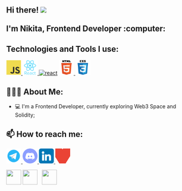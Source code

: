 <h2 align="left">
  <br>Hi there! <img src="https://user-images.githubusercontent.com/42378118/110234147-e3259600-7f4e-11eb-95be-0c4047144dea.gif" width="30"><br>
  <br> I'm Nikita, Frontend Developer :computer:<br>
</h2> 
<h2 align="left">Technologies and Tools I use:</h2>
<p align="left">

<a href="https://developer.mozilla.org/en-US/docs/Web/JavaScript" target="_blank"> <img src="https://raw.githubusercontent.com/devicons/devicon/master/icons/javascript/javascript-original.svg" alt="javascript" width="40" height="40"/> </a>
<a href="https://reactjs.org/" target="_blank"> <img src="https://raw.githubusercontent.com/devicons/devicon/master/icons/react/react-original-wordmark.svg" alt="react" width="40" height="40"/> </a>
<a href="https://docs.soliditylang.org/en/v0.8.23/" target="_blank"> <img src="https://cdn.jsdelivr.net/gh/devicons/devicon/icons/solidity/solidity-original.svg" alt="react" width="40" height="40"/></a>
<a href="(https://html.spec.whatwg.org/multipage/" target="_blank"> <img src="https://raw.githubusercontent.com/devicons/devicon/master/icons/html5/html5-original-wordmark.svg" alt="html5" width="40" height="40"/> </a>
<a href="https://www.w3schools.com/css/" target="_blank"> <img src="https://raw.githubusercontent.com/devicons/devicon/master/icons/css3/css3-original-wordmark.svg" alt="css3" width="40" height="40"/> </a>
</p>

<h2 align="left">👨🏻‍💻 About Me:</h2>

- :computer: I'm a Frontend Developer, currently exploring Web3 Space and Solidity;

<h2 align="left"> 📫 How to reach me:</h2>

  <a href="https://t.me/aZo1010">
    <img src="logos/icons8-%D1%82%D0%B5%D0%BB%D0%B5%D0%B3%D1%80%D0%B0%D0%BC%D0%BC%D0%B0-app-48.png" alt="Telegram-logo" width="40px" height="40px">
  </a><a href="https://discord.com/channels/@me">
    <img src="logos/discord.svg" alt="Discord-logo" width="40px" height="40px">
  </a><a href="https://www.linkedin.com/in/nikita-petrukhin/">
    <img src="logos/linkedin.png" alt="LinkedIn-logo" width="40px" height="40px">
  </a><a href="mailto:nikita.p1577@gmail.com">
    <img src="logos/gmail.svg" alt="G-Mail-logo" width="40px" height="40px">
  </a>

  
  [<img src="https://github.com/sciencepal/sciencepal/blob/master/assets/discord-round.svg" width="40" height="40"/>](https://discord.com/channels/@me) [<img src="https://img.icons8.com/color/48/000000/linkedin.png" width="40" height="40"/>](https://www.linkedin.com/in/nikita-petrukhin/) &nbsp; <a href="mailto:nikita.p1577@gmail.com"> <img src="https://img.icons8.com/fluent/48/000000/gmail.png" width="40" height="40"/>
